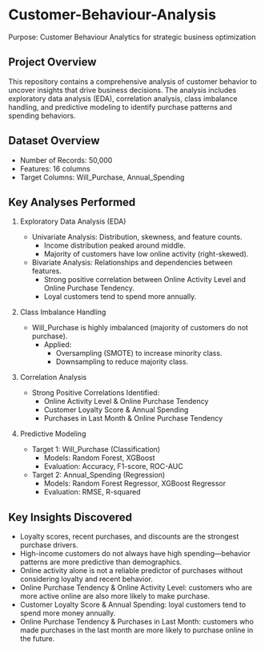 # Customer-Behaviour-Analysis
Purpose: Customer Behaviour Analytics for strategic business optimization

## Project Overview
This repository contains a comprehensive analysis of customer behavior to uncover insights that drive business decisions. 
The analysis includes exploratory data analysis (EDA), correlation analysis, class imbalance handling, 
and predictive modeling to identify purchase patterns and spending behaviors.

## Dataset Overview
- Number of Records: 50,000
- Features: 16 columns
- Target Columns: Will_Purchase, Annual_Spending

## Key Analyses Performed
1. Exploratory Data Analysis (EDA)
    - Univariate Analysis: Distribution, skewness, and feature counts.
        - Income distribution peaked around middle.
        - Majority of customers have low online activity (right-skewed).
    - Bivariate Analysis: Relationships and dependencies between features.
        - Strong positive correlation between Online Activity Level and Online Purchase Tendency.
        - Loyal customers tend to spend more annually.

2. Class Imbalance Handling
    - Will_Purchase is highly imbalanced (majority of customers do not purchase).
        - Applied:
            - Oversampling (SMOTE) to increase minority class.
            - Downsampling to reduce majority class.

3. Correlation Analysis
    - Strong Positive Correlations Identified:
        - Online Activity Level & Online Purchase Tendency
        - Customer Loyalty Score & Annual Spending
        - Purchases in Last Month & Online Purchase Tendency

4. Predictive Modeling
    - Target 1: Will_Purchase (Classification)
        - Models: Random Forest, XGBoost
        - Evaluation: Accuracy, F1-score, ROC-AUC
    - Target 2: Annual_Spending (Regression)
        - Models: Random Forest Regressor, XGBoost Regressor
        - Evaluation: RMSE, R-squared

## Key Insights Discovered
- Loyalty scores, recent purchases, and discounts are the strongest purchase drivers.
- High-income customers do not always have high spending—behavior patterns are more predictive than demographics.
- Online activity alone is not a reliable predictor of purchases without considering loyalty and recent behavior.
- Online Purchase Tendency & Online Activity Level: customers who are more active online are also more likely to make purchase.
- Customer Loyalty Score & Annual Spending: loyal customers tend to spend more money annually.
- Online Purchase Tendency & Purchases in Last Month: customers who made purchases in the last month are more likely to purchase online in the future.

